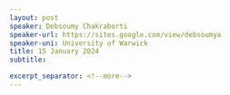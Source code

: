 ```yaml
---
layout: post
speaker: Debsoumy Chakraborti
speaker-url: https://sites.google.com/view/debsoumya
speaker-uni: University of Warwick
title: 15 January 2024
subtitle: 

excerpt_separator: <!--more-->
---
```


<!--more-->
